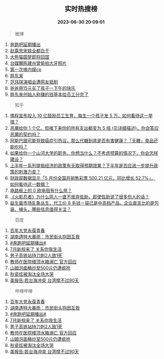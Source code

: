 <div align="center"><h2>实时热搜榜</h2><h4>2023-06-30 20:09:01</h4></div>

> 微博  

1. [奔跑吧延期播出](https://s.weibo.com/weibo?q=%23%E5%A5%94%E8%B7%91%E5%90%A7%E5%BB%B6%E6%9C%9F%E6%92%AD%E5%87%BA%23&t=31&band_rank=1&Refer=top)<br />
2. [赵露思宋轶全都白干](https://s.weibo.com/weibo?q=%23%E8%B5%B5%E9%9C%B2%E6%80%9D%E5%AE%8B%E8%BD%B6%E5%85%A8%E9%83%BD%E7%99%BD%E5%B9%B2%23&t=31&band_rank=2&Refer=top)<br />
3. [大熊猫圆梦即将回国](https://s.weibo.com/weibo?q=%23%E5%A4%A7%E7%86%8A%E7%8C%AB%E5%9C%86%E6%A2%A6%E5%8D%B3%E5%B0%86%E5%9B%9E%E5%9B%BD%23&t=31&band_rank=3&Refer=top)<br />
4. [台媒曝陈建州曾偷拍大牙照片](https://s.weibo.com/weibo?q=%23%E5%8F%B0%E5%AA%92%E6%9B%9D%E9%99%88%E5%BB%BA%E5%B7%9E%E6%9B%BE%E5%81%B7%E6%8B%8D%E5%A4%A7%E7%89%99%E7%85%A7%E7%89%87%23&t=31&band_rank=4&Refer=top)<br />
5. [第一次嗑内娱cp](https://s.weibo.com/weibo?q=%23%E7%AC%AC%E4%B8%80%E6%AC%A1%E5%97%91%E5%86%85%E5%A8%B1cp%23&t=31&band_rank=5&Refer=top)<br />
6. [胖东来](https://s.weibo.com/weibo?q=%E8%83%96%E4%B8%9C%E6%9D%A5&t=31&band_rank=6&Refer=top)<br />
7. [范玮琪演唱会遭网友抵制](https://s.weibo.com/weibo?q=%23%E8%8C%83%E7%8E%AE%E7%90%AA%E6%BC%94%E5%94%B1%E4%BC%9A%E9%81%AD%E7%BD%91%E5%8F%8B%E6%8A%B5%E5%88%B6%23&t=31&band_rank=7&Refer=top)<br />
8. [爸爸用15元买了孩子一下午的快乐](https://s.weibo.com/weibo?q=%23%E7%88%B8%E7%88%B8%E7%94%A815%E5%85%83%E4%B9%B0%E4%BA%86%E5%AD%A9%E5%AD%90%E4%B8%80%E4%B8%8B%E5%8D%88%E7%9A%84%E5%BF%AB%E4%B9%90%23&t=31&band_rank=8&Refer=top)<br />
9. [胖东来创始人称赚的钱基本给员工分完了](https://s.weibo.com/weibo?q=%23%E8%83%96%E4%B8%9C%E6%9D%A5%E5%88%9B%E5%A7%8B%E4%BA%BA%E7%A7%B0%E8%B5%9A%E7%9A%84%E9%92%B1%E5%9F%BA%E6%9C%AC%E7%BB%99%E5%91%98%E5%B7%A5%E5%88%86%E5%AE%8C%E4%BA%86%23&t=31&band_rank=9&Refer=top)<br />

> 知乎  

1. [携程宣布投入 10 亿鼓励员工生育，每生一个孩子发 5 万，如何看待这一举措？](https://www.zhihu.com/question/609562977)<br />
2. [恶魔给你 1 个亿，但接下来你的所有支出都变为 5 倍 (见详细描述)，你会答应恶魔的契约吗？](https://www.zhihu.com/question/608441800)<br />
3. [阿斯巴甜可能导致癌症引热议，那么代糖到底是否有害健康？「无糖」食品还能吃吗？](https://www.zhihu.com/question/609548110)<br />
4. [如果给你一个山河大学的职务，你想当什么？不考虑预算的情况下，你会怎样建设？](https://www.zhihu.com/question/609402567)<br />
5. [上半年一系列提振经济的政策有无取得预期效果？下半年是否应进一步提升政策的刺激力度？](https://www.zhihu.com/question/609604657)<br />
6. [财政部数据显示「5 月份全国共销售彩票 500.21 亿元，同比增长 52.7%」，如何看待这一数据？](https://www.zhihu.com/question/609601825)<br />
7. [电路板上的 0 欧电阻有什么用？](https://www.zhihu.com/question/601580372)<br />
8. [《火影忍者》为什么鸣人一直不放弃佐助，即使佐助说了很多伤人的话？](https://www.zhihu.com/question/48974655)<br />
9. [益生菌市场乱象丛生，代工价 8 毛钱一袋已是中高档产品，企业直言比的是包装、噱头，哪些信息值得关注？](https://www.zhihu.com/question/609147169)<br />

> 百度  

1. [百年大党永葆青春](https://www.baidu.com/s?wd=%E7%99%BE%E5%B9%B4%E5%A4%A7%E5%85%9A%E6%B0%B8%E8%91%86%E9%9D%92%E6%98%A5&sa=fyb_news&rsv_dl=fyb_news)<br />
2. [湖南遇特大暴雨：市民街头抱团互救](https://www.baidu.com/s?wd=%E6%B9%96%E5%8D%97%E9%81%87%E7%89%B9%E5%A4%A7%E6%9A%B4%E9%9B%A8%EF%BC%9A%E5%B8%82%E6%B0%91%E8%A1%97%E5%A4%B4%E6%8A%B1%E5%9B%A2%E4%BA%92%E6%95%91&sa=fyb_news&rsv_dl=fyb_news)<br />
3. [#奔跑吧延期播出#](https://www.baidu.com/s?wd=%23%E5%A5%94%E8%B7%91%E5%90%A7%E5%BB%B6%E6%9C%9F%E6%92%AD%E5%87%BA%23&sa=fyb_news&rsv_dl=fyb_news)<br />
4. [7月新规来了 关系你我生活](https://www.baidu.com/s?wd=7%E6%9C%88%E6%96%B0%E8%A7%84%E6%9D%A5%E4%BA%86+%E5%85%B3%E7%B3%BB%E4%BD%A0%E6%88%91%E7%94%9F%E6%B4%BB&sa=fyb_news&rsv_dl=fyb_news)<br />
5. [男子高铁站持刀刺2人致1死](https://www.baidu.com/s?wd=%E7%94%B7%E5%AD%90%E9%AB%98%E9%93%81%E7%AB%99%E6%8C%81%E5%88%80%E5%88%BA2%E4%BA%BA%E8%87%B41%E6%AD%BB&sa=fyb_news&rsv_dl=fyb_news)<br />
6. [教师在医院楼顶水箱溺亡 官方回应](https://www.baidu.com/s?wd=%E6%95%99%E5%B8%88%E5%9C%A8%E5%8C%BB%E9%99%A2%E6%A5%BC%E9%A1%B6%E6%B0%B4%E7%AE%B1%E6%BA%BA%E4%BA%A1+%E5%AE%98%E6%96%B9%E5%9B%9E%E5%BA%94&sa=fyb_news&rsv_dl=fyb_news)<br />
7. [山姆泡面桶炒至500元仍遭疯抢](https://www.baidu.com/s?wd=%E5%B1%B1%E5%A7%86%E6%B3%A1%E9%9D%A2%E6%A1%B6%E7%82%92%E8%87%B3500%E5%85%83%E4%BB%8D%E9%81%AD%E7%96%AF%E6%8A%A2&sa=fyb_news&rsv_dl=fyb_news)<br />
8. [秋瓷炫被淘汰全场大哭](https://www.baidu.com/s?wd=%E7%A7%8B%E7%93%B7%E7%82%AB%E8%A2%AB%E6%B7%98%E6%B1%B0%E5%85%A8%E5%9C%BA%E5%A4%A7%E5%93%AD&sa=fyb_news&rsv_dl=fyb_news)<br />
9. [美报告:若台海冲突 台湾撑不过90天](https://www.baidu.com/s?wd=%E7%BE%8E%E6%8A%A5%E5%91%8A%3A%E8%8B%A5%E5%8F%B0%E6%B5%B7%E5%86%B2%E7%AA%81+%E5%8F%B0%E6%B9%BE%E6%92%91%E4%B8%8D%E8%BF%8790%E5%A4%A9&sa=fyb_news&rsv_dl=fyb_news)<br />

> 哔哩哔哩  

1. [百年大党永葆青春](https://www.baidu.com/s?wd=%E7%99%BE%E5%B9%B4%E5%A4%A7%E5%85%9A%E6%B0%B8%E8%91%86%E9%9D%92%E6%98%A5&sa=fyb_news&rsv_dl=fyb_news)<br />
2. [湖南遇特大暴雨：市民街头抱团互救](https://www.baidu.com/s?wd=%E6%B9%96%E5%8D%97%E9%81%87%E7%89%B9%E5%A4%A7%E6%9A%B4%E9%9B%A8%EF%BC%9A%E5%B8%82%E6%B0%91%E8%A1%97%E5%A4%B4%E6%8A%B1%E5%9B%A2%E4%BA%92%E6%95%91&sa=fyb_news&rsv_dl=fyb_news)<br />
3. [#奔跑吧延期播出#](https://www.baidu.com/s?wd=%23%E5%A5%94%E8%B7%91%E5%90%A7%E5%BB%B6%E6%9C%9F%E6%92%AD%E5%87%BA%23&sa=fyb_news&rsv_dl=fyb_news)<br />
4. [7月新规来了 关系你我生活](https://www.baidu.com/s?wd=7%E6%9C%88%E6%96%B0%E8%A7%84%E6%9D%A5%E4%BA%86+%E5%85%B3%E7%B3%BB%E4%BD%A0%E6%88%91%E7%94%9F%E6%B4%BB&sa=fyb_news&rsv_dl=fyb_news)<br />
5. [男子高铁站持刀刺2人致1死](https://www.baidu.com/s?wd=%E7%94%B7%E5%AD%90%E9%AB%98%E9%93%81%E7%AB%99%E6%8C%81%E5%88%80%E5%88%BA2%E4%BA%BA%E8%87%B41%E6%AD%BB&sa=fyb_news&rsv_dl=fyb_news)<br />
6. [教师在医院楼顶水箱溺亡 官方回应](https://www.baidu.com/s?wd=%E6%95%99%E5%B8%88%E5%9C%A8%E5%8C%BB%E9%99%A2%E6%A5%BC%E9%A1%B6%E6%B0%B4%E7%AE%B1%E6%BA%BA%E4%BA%A1+%E5%AE%98%E6%96%B9%E5%9B%9E%E5%BA%94&sa=fyb_news&rsv_dl=fyb_news)<br />
7. [山姆泡面桶炒至500元仍遭疯抢](https://www.baidu.com/s?wd=%E5%B1%B1%E5%A7%86%E6%B3%A1%E9%9D%A2%E6%A1%B6%E7%82%92%E8%87%B3500%E5%85%83%E4%BB%8D%E9%81%AD%E7%96%AF%E6%8A%A2&sa=fyb_news&rsv_dl=fyb_news)<br />
8. [秋瓷炫被淘汰全场大哭](https://www.baidu.com/s?wd=%E7%A7%8B%E7%93%B7%E7%82%AB%E8%A2%AB%E6%B7%98%E6%B1%B0%E5%85%A8%E5%9C%BA%E5%A4%A7%E5%93%AD&sa=fyb_news&rsv_dl=fyb_news)<br />
9. [美报告:若台海冲突 台湾撑不过90天](https://www.baidu.com/s?wd=%E7%BE%8E%E6%8A%A5%E5%91%8A%3A%E8%8B%A5%E5%8F%B0%E6%B5%B7%E5%86%B2%E7%AA%81+%E5%8F%B0%E6%B9%BE%E6%92%91%E4%B8%8D%E8%BF%8790%E5%A4%A9&sa=fyb_news&rsv_dl=fyb_news)<br />
